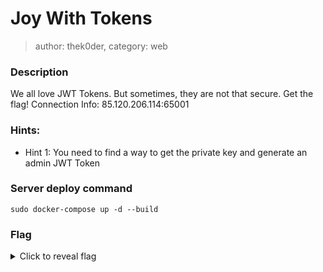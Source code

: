 # Joy With Tokens 
> author: thek0der, category: web
### Description
We all love JWT Tokens. But sometimes, they are not that secure. Get the flag!
Connection Info: 85.120.206.114:65001

### Hints:
- Hint 1: You need to find a way to get the private key and generate an admin JWT Token

### Server deploy command
```
sudo docker-compose up -d --build
```

### Flag
<details>
    <summary>Click to reveal flag</summary>
    HCamp{858162db5c73a5c4eca36009e43b1afac9abb20390e9ce74065b59c02ba14b57}
</details>